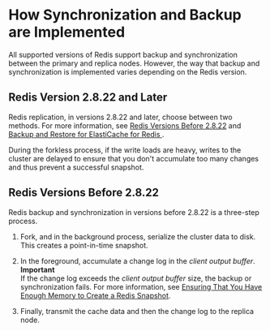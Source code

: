 # How Synchronization and Backup are Implemented<a name="Replication.Redis.Versions"></a>

All supported versions of Redis support backup and synchronization between the primary and replica nodes\. However, the way that backup and synchronization is implemented varies depending on the Redis version\.

## Redis Version 2\.8\.22 and Later<a name="Replication.Redis.Version2-8-22"></a>

Redis replication, in versions 2\.8\.22 and later, choose between two methods\. For more information, see [Redis Versions Before 2\.8\.22](#Replication.Redis.Earlier2-8-22) and [Backup and Restore for ElastiCache for Redis ](backups.md)\.

During the forkless process, if the write loads are heavy, writes to the cluster are delayed to ensure that you don't accumulate too many changes and thus prevent a successful snapshot\. 

## Redis Versions Before 2\.8\.22<a name="Replication.Redis.Earlier2-8-22"></a>

Redis backup and synchronization in versions before 2\.8\.22 is a three\-step process\.

1. Fork, and in the background process, serialize the cluster data to disk\. This creates a point\-in\-time snapshot\.

1. In the foreground, accumulate a change log in the *client output buffer*\.
**Important**  
If the change log exceeds the *client output buffer* size, the backup or synchronization fails\. For more information, see [Ensuring That You Have Enough Memory to Create a Redis Snapshot](BestPractices.BGSAVE.md)\.

1. Finally, transmit the cache data and then the change log to the replica node\.